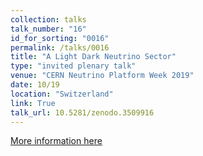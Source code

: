```yaml
---
collection: talks
talk_number: "16"
id_for_sorting: "0016"
permalink: /talks/0016
title: "A Light Dark Neutrino Sector" 
type: "invited plenary talk"
venue: "CERN Neutrino Platform Week 2019"
date: 10/19
location: "Switzerland"
link: True 
talk_url: 10.5281/zenodo.3509916 
---
```


[More information here](10.5281/zenodo.3509916)
